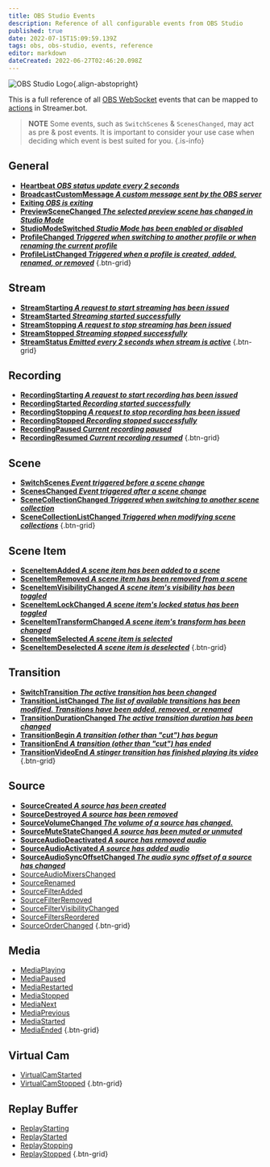 ```yaml
---
title: OBS Studio Events
description: Reference of all configurable events from OBS Studio
published: true
date: 2022-07-15T15:09:59.139Z
tags: obs, obs-studio, events, reference
editor: markdown
dateCreated: 2022-06-27T02:46:20.098Z
---
```


![OBS Studio Logo](https://streamer.bot/img/integrations/obs.svg){.align-abstopright}


This is a full reference of all [OBS WebSocket](https://github.com/obsproject/obs-websocket/blob/4.x-current/docs/generated/protocol.md) events that can be mapped to [actions](/en/Actions) in Streamer.bot.

> **NOTE**
> Some events, such as `SwitchScenes` & `ScenesChanged`, may act as pre & post events. 
> It is important to consider your use case when deciding which event is best suited for you.
{.is-info}

## General
* [**Heartbeat *OBS status update every 2 seconds***](/en/Broadcasters/OBS/Events/General/Heartbeat)
* [**BroadcastCustomMessage *A custom message sent by the OBS server***](/en/Broadcasters/OBS/Events/General/BroadcastCustomMessage)
* [**Exiting *OBS is exiting***](/en/Broadcasters/OBS/Events/Other/Exiting)
* [**PreviewSceneChanged *The selected preview scene has changed in Studio Mode***](/en/Broadcasters/OBS/Events/Studio-Mode/PreviewSceneChanged)
* [**StudioModeSwitched *Studio Mode has been enabled or disabled***](/en/Broadcasters/OBS/Events/Studio-Mode/StudioModeSwitched)
* [**ProfileChanged *Triggered when switching to another profile or when renaming the current profile***](/en/Broadcasters/OBS/Events/Profiles/ProfileChanged)
* [**ProfileListChanged *Triggered when a profile is created, added, renamed, or removed***](/en/Broadcasters/OBS/Events/Profiles/ProfileListChanged)
{.btn-grid}

## Stream
* [**StreamStarting *A request to start streaming has been issued***](/en/Broadcasters/OBS/Events/Streaming/StreamStarting)
* [**StreamStarted *Streaming started successfully***](/en/Broadcasters/OBS/Events/Streaming/StreamStarted)
* [**StreamStopping *A request to stop streaming has been issued***](/en/Broadcasters/OBS/Events/Streaming/StreamStopping)
* [**StreamStopped *Streaming stopped successfully***](/en/Broadcasters/OBS/Events/Streaming/StreamStopped)
* [**StreamStatus *Emitted every 2 seconds when stream is active***](/en/Broadcasters/OBS/Events/Streaming/StreamStatus)
{.btn-grid}

## Recording
* [**RecordingStarting *A request to start recording has been issued***](/en/Broadcasters/OBS/Events/Recording/RecordingStarting)
* [**RecordingStarted *Recording started successfully***](/en/Broadcasters/OBS/Events/Recording/RecordingStarted)
* [**RecordingStopping *A request to stop recording has been issued***](/en/Broadcasters/OBS/Events/Recording/RecordingStopping)
* [**RecordingStopped *Recording stopped successfully***](/en/Broadcasters/OBS/Events/Recording/RecordingStopped)
* [**RecordingPaused *Current recording paused***](/en/Broadcasters/OBS/Events/Recording/RecordingPaused)
* [**RecordingResumed *Current recording resumed***](/en/Broadcasters/OBS/Events/Recording/RecordingResumed)
{.btn-grid}

## Scene
* [**SwitchScenes *Event triggered **before** a scene change***](/en/Broadcasters/OBS/Events/Scenes/SwitchScenes)
* [**ScenesChanged *Event triggered **after** a scene change***](/en/Broadcasters/OBS/Events/Scenes/ScenesChanged)
* [**SceneCollectionChanged *Triggered when switching to another scene collection***](/en/Broadcasters/OBS/Events/Scenes/SceneCollectionChanged)
* [**SceneCollectionListChanged *Triggered when modifying scene collections***](/en/Broadcasters/OBS/Events/Scenes/SceneCollectionListChanged)
{.btn-grid}

## Scene Item
* [**SceneItemAdded *A scene item has been added to a scene***](/en/Broadcasters/OBS/Events/Scene-Items/SceneItemAdded)
* [**SceneItemRemoved *A scene item has been removed from a scene***](/en/Broadcasters/OBS/Events/Scene-Items/SceneItemRemoved)
* [**SceneItemVisibilityChanged *A scene item's visibility has been toggled***](/en/Broadcasters/OBS/Events/Scene-Items/SceneItemVisibilityChanged)
* [**SceneItemLockChanged *A scene item's locked status has been toggled***](/en/Broadcasters/OBS/Events/Scene-Items/SceneItemLockChanged)
* [**SceneItemTransformChanged *A scene item's transform has been changed***](/en/Broadcasters/OBS/Events/Scene-Items/SceneItemTransformChanged)
* [**SceneItemSelected *A scene item is selected***](/en/Broadcasters/OBS/Events/Scene-Items/SceneItemSelected)
* [**SceneItemDeselected *A scene item is deselected***](/en/Broadcasters/OBS/Events/Scene-Items/SceneItemDeselected)
{.btn-grid}

## Transition
* [**SwitchTransition *The active transition has been changed***](/en/Broadcasters/OBS/Events/Transitions/SwitchTransition)
* [**TransitionListChanged *The list of available transitions has been modified. Transitions have been added, removed, or renamed***](/en/Broadcasters/OBS/Events/Transitions/TransitionListChanged)
* [**TransitionDurationChanged *The active transition duration has been changed***](/en/Broadcasters/OBS/Events/Transitions/TransitionDurationChanged)
* [**TransitionBegin *A transition (other than "cut") has begun***](/en/Broadcasters/OBS/Events/Transitions/TransitionBegin)
* [**TransitionEnd *A transition (other than "cut") has ended***](/en/Broadcasters/OBS/Events/Transitions/TransitionEnd)
* [**TransitionVideoEnd *A stinger transition has finished playing its video***](/en/Broadcasters/OBS/Events/Transitions/TransitionVideoEnd)
{.btn-grid}

## Source
* [**SourceCreated *A source has been created***](/en/Broadcasters/OBS/Events/Sources/SourceCreated)
* [**SourceDestroyed *A source has been removed***](/en/Broadcasters/OBS/Events/Sources/SourceDestroyed)
* [**SourceVolumeChanged *The volume of a source has changed.***](/en/Broadcasters/OBS/Events/Sources/SourceVolumeChanged)
* [**SourceMuteStateChanged *A source has been muted or unmuted***](/en/Broadcasters/OBS/Events/Sources/SourceMuteStateChanged)
* [**SourceAudioDeactivated *A source has removed audio***](/en/Broadcasters/OBS/Events/Sources/SourceAudioDeactivated)
* [**SourceAudioActivated *A source has added audio***](/en/Broadcasters/OBS/Events/Sources/SourceAudioActivated)
* [**SourceAudioSyncOffsetChanged *The audio sync offset of a source has changed***](/en/Broadcasters/OBS/Events/Sources/SourceAudioSyncOffsetChanged)
* [SourceAudioMixersChanged](/en/Broadcasters/OBS/Events/Sources/SourceAudioMixersChanged)
* [SourceRenamed](/en/Broadcasters/OBS/Events/Sources/SourceRenamed)
* [SourceFilterAdded](/en/Broadcasters/OBS/Events/Sources/SourceFilterAdded)
* [SourceFilterRemoved](/en/Broadcasters/OBS/Events/Sources/SourceFilterRemoved)
* [SourceFilterVisibilityChanged](/en/Broadcasters/OBS/Events/Sources/SourceFilterVisibilityChanged)
* [SourceFiltersReordered](/en/Broadcasters/OBS/Events/Sources/SourceFiltersReordered)
* [SourceOrderChanged](/en/Broadcasters/OBS/Events/Scene-Items/SourceOrderChanged)
{.btn-grid}

## Media
* [MediaPlaying](/en/Broadcasters/OBS/Events/Media/MediaPlaying)
* [MediaPaused](/en/Broadcasters/OBS/Events/Media/MediaPaused)
* [MediaRestarted](/en/Broadcasters/OBS/Events/Media/MediaRestarted)
* [MediaStopped](/en/Broadcasters/OBS/Events/Media/MediaStopped)
* [MediaNext](/en/Broadcasters/OBS/Events/Media/MediaNext)
* [MediaPrevious](/en/Broadcasters/OBS/Events/Media/MediaPrevious)
* [MediaStarted](/en/Broadcasters/OBS/Events/Media/MediaStarted)
* [MediaEnded](/en/Broadcasters/OBS/Events/Media/MediaEnded)
{.btn-grid}

## Virtual Cam
* [VirtualCamStarted](/en/Broadcasters/OBS/Events/Virtual-Cam/VirtualCamStarted)
* [VirtualCamStopped](/en/Broadcasters/OBS/Events/Virtual-Cam/VirtualCamStopped)
{.btn-grid}

## Replay Buffer
* [ReplayStarting](/en/Broadcasters/OBS/Events/Replay-Buffer/ReplayStarting)
* [ReplayStarted](/en/Broadcasters/OBS/Events/Replay-Buffer/ReplayStarted)
* [ReplayStopping](/en/Broadcasters/OBS/Events/Replay-Buffer/ReplayStopping)
* [ReplayStopped](/en/Broadcasters/OBS/Events/Replay-Buffer/ReplayStopped)
{.btn-grid}
